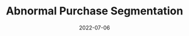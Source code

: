 ---
title: "Abnormal Purchase Segmentation"
date: 2022-07-06
description: MLops dashboard for abnormal orders (data encrypted)
weight: 1
link: https://srivendare-purchase-segmentation-fraud-detection-eqhud6.streamlit.app/
repo: 
icon: 🔖
---
